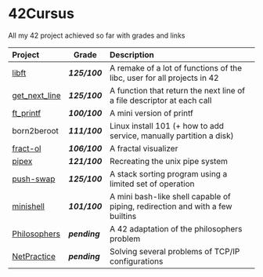# 42Cursus
All my 42 project achieved so far with grades and links

| Project | Grade | Description |
| :-- | --- | :-- |
| [libft](https://github.com/AntoineLemarchand/libft)|***125/100***|A remake of a lot of functions of the libc, user for all projects in 42|
| [get\_next\_line](https://github.com/AntoineLemarchand/get_next_line)|***125/100***|A function that return the next line of a file descriptor at each call|
| [ft\_printf](https://github.com/AntoineLemarchand/ft_printf)|***100/100***|A mini version of printf|
| born2beroot|***111/100***|Linux install 101 (+ how to add service, manually partition a disk)|
| [fract-ol](https://github.com/AntoineLemarchand/fract-ol)|***106/100***|A fractal visualizer|
| [pipex](https://github.com/AntoineLemarchand/pipex)|***121/100***|Recreating the unix pipe system|
| [push-swap](https://github.com/AntoineLemarchand/push-swap)|***125/100***|A stack sorting program using a limited set of operation|
| [minishell](https://github.com/AntoineLemarchand/Minishell)|***101/100***|A mini bash-like shell capable of piping, redirection and with a few builtins|
| [Philosophers](https://github.com/AntoineLemarchand/philosophers)|***pending***|A 42 adaptation of the philosophers problem|
| [NetPractice](https://github.com/AntoineLemarchand/NetPractice)|***pending***|Solving several problems of TCP/IP configurations|
